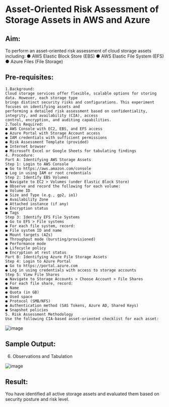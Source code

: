 # Asset-Oriented Risk Assessment of Storage Assets in AWS and Azure

## Aim:
To perform an asset-oriented risk assessment of cloud storage assets including:
● AWS Elastic Block Store (EBS)
● AWS Elastic File System (EFS)
● Azure Files (File Storage)

## Pre-requisites:
```
1.Background:
Cloud storage services offer flexible, scalable options for storing data. However, each storage type
brings distinct security risks and configurations. This experiment focuses on identifying assets and
performing a detailed risk assessment based on confidentiality, integrity, and availability (CIA), access
control, encryption, and auditing capabilities.
2.Tools Required:
● AWS Console with EC2, EBS, and EFS access
● Azure Portal with Storage Account access
● IAM credentials with sufficient permissions
● Risk Assessment Template (provided)
● Internet browser
● Microsoft Excel or Google Sheets for tabulating findings
4. Procedure:
Part A: Identifying AWS Storage Assets
Step 1: Login to AWS Console
● Go to https://aws.amazon.com/console
● Log in using IAM or root credentials
Step 2: Identify EBS Volumes
● Navigate to EC2 > Volumes (under Elastic Block Store)
● Observe and record the following for each volume:
● Volume ID
● Size and Type (e.g., gp2, io1)
● Availability Zone
● Attached instance (if any)
● Encryption status
● Tags
Step 3: Identify EFS File Systems
● Go to EFS > File systems
● For each file system, record:
● File system ID and name
● Mount targets (AZs)
● Throughput mode (bursting/provisioned)
● Performance mode
● Lifecycle policy
● Encryption at rest status
Part B: Identifying Azure File Storage Assets
Step 4: Login to Azure Portal
● Go to https://portal.azure.com
● Log in using credentials with access to storage accounts
Step 5: View File Shares
● Navigate to Storage Accounts > Choose Account > File Shares
● For each file share, record:
● Name
● Quota (in GB)
● Used space
● Protocol (SMB/NFS)
● Authentication method (SAS Tokens, Azure AD, Shared Keys)
● Snapshot policies
5. Risk Assessment Methodology
Use the following CIA-based asset-oriented checklist for each asset:
```
![image](https://github.com/user-attachments/assets/0b244d00-b12f-4a71-87b2-1399491b1db7)

## Sample Output:
6. Observations and Tabulation

 ![image](https://github.com/user-attachments/assets/36e65f16-cf9e-4ad2-abd6-b62d57a4ea63)

## Result:
You have identified all active storage assets and evaluated them based on security posture and risk level.
